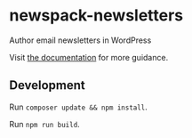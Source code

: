 # newspack-newsletters

Author email newsletters in WordPress

Visit [the documentation](https://newspack.pub/support/engagement/newsletters/) for more guidance.

## Development

Run `composer update && npm install`.

Run `npm run build`.
